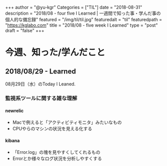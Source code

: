 +++
author = "@yu-kgr"
Categories = ["TIL"]
date = "2018-08-31"
description = "2018/08 - four five I Learned | 一週間で知った事・学んだ事の個人的な備忘録"
featured = "/img/til/til.jpg"
featuredalt = "til"
featuredpath = "https://kglabo.com"
title = "2018/08 - five week I Learned"
type = "post"
draft = "false"
+++

# 今週、知った/学んだこと

<!-- tags = ["監視ツール", "kibana", "new relic"] -->

## 2018/08/29 - Learned

08月29日（水）のToday I Leaned.

### 監視系ツールに関する雑な理解

#### newrelic

- Macで例えると「アクティビティモニタ」みたいなもの
- CPUやらのマシンの状況を見える化する

#### kibana

-  「Error.log」の塊を見やすくしてくれるもの
- Errorとか様々なログ状況を分析しやすくする
